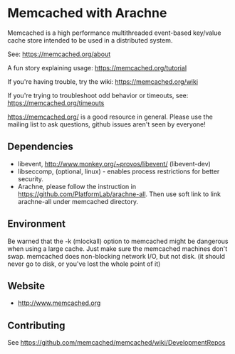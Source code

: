 # Memcached with Arachne

Memcached is a high performance multithreaded event-based key/value cache
store intended to be used in a distributed system.

See: https://memcached.org/about

A fun story explaining usage: https://memcached.org/tutorial

If you're having trouble, try the wiki: https://memcached.org/wiki

If you're trying to troubleshoot odd behavior or timeouts, see:
https://memcached.org/timeouts

https://memcached.org/ is a good resource in general. Please use the mailing
list to ask questions, github issues aren't seen by everyone!

## Dependencies

* libevent, http://www.monkey.org/~provos/libevent/ (libevent-dev)
* libseccomp, (optional, linux) - enables process restrictions for better
  security.
* Arachne, please follow the instruction in https://github.com/PlatformLab/arachne-all. 
Then use soft link to link arachne-all under memcached directory.
## Environment

Be warned that the -k (mlockall) option to memcached might be
dangerous when using a large cache.  Just make sure the memcached machines
don't swap.  memcached does non-blocking network I/O, but not disk.  (it
should never go to disk, or you've lost the whole point of it)

## Website

* http://www.memcached.org

## Contributing

See https://github.com/memcached/memcached/wiki/DevelopmentRepos

